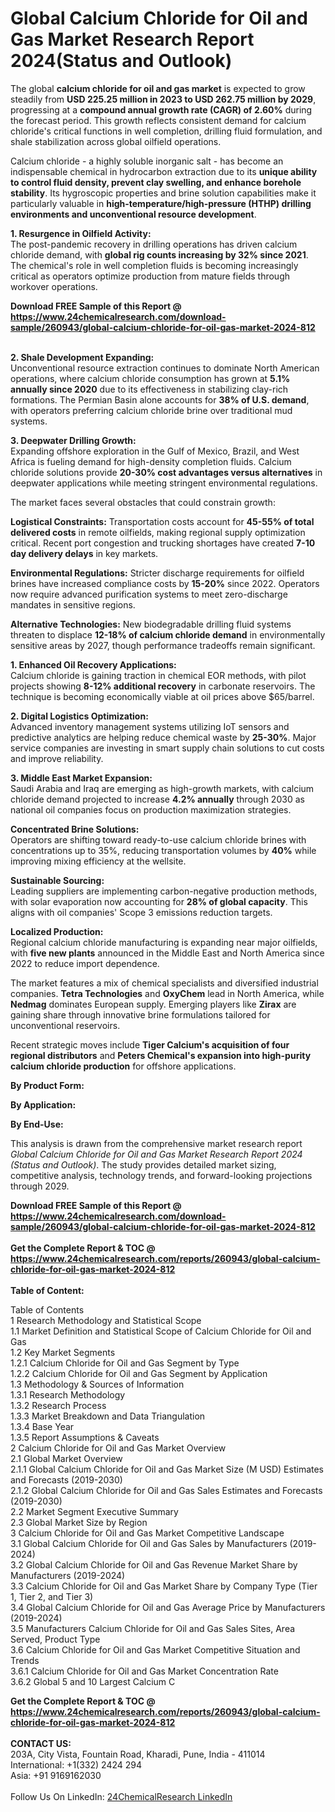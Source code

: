 <h1>Global Calcium Chloride for Oil and Gas Market Research Report 2024(Status and Outlook)</h1><p>The global <strong>calcium chloride for oil and gas market</strong> is expected to grow steadily from <strong>USD 225.25 million in 2023 to USD 262.75 million by 2029</strong>, progressing at a <strong>compound annual growth rate (CAGR) of 2.60%</strong> during the forecast period. This growth reflects consistent demand for calcium chloride's critical functions in well completion, drilling fluid formulation, and shale stabilization across global oilfield operations.</p><p>Calcium chloride - a highly soluble inorganic salt - has become an indispensable chemical in hydrocarbon extraction due to its <strong>unique ability to control fluid density, prevent clay swelling, and enhance borehole stability</strong>. Its hygroscopic properties and brine solution capabilities make it particularly valuable in <strong>high-temperature/high-pressure (HTHP) drilling environments and unconventional resource development</strong>.</p><p><strong>1. Resurgence in Oilfield Activity:</strong><br>
The post-pandemic recovery in drilling operations has driven calcium chloride demand, with <strong>global rig counts increasing by 32% since 2021</strong>. The chemical's role in well completion fluids is becoming increasingly critical as operators optimize production from mature fields through workover operations.</p><div><b>Download FREE Sample of this Report @ 
            <a href="https://www.24chemicalresearch.com/download-sample/260943/global-calcium-chloride-for-oil-gas-market-2024-812">
            https://www.24chemicalresearch.com/download-sample/260943/global-calcium-chloride-for-oil-gas-market-2024-812</a></b></div><br><p><strong>2. Shale Development Expanding:</strong><br>
Unconventional resource extraction continues to dominate North American operations, where calcium chloride consumption has grown at <strong>5.1% annually since 2020</strong> due to its effectiveness in stabilizing clay-rich formations. The Permian Basin alone accounts for <strong>38% of U.S. demand</strong>, with operators preferring calcium chloride brine over traditional mud systems.</p><p><strong>3. Deepwater Drilling Growth:</strong><br>
Expanding offshore exploration in the Gulf of Mexico, Brazil, and West Africa is fueling demand for high-density completion fluids. Calcium chloride solutions provide <strong>20-30% cost advantages versus alternatives</strong> in deepwater applications while meeting stringent environmental regulations.</p><p>The market faces several obstacles that could constrain growth:</p><p><strong>Logistical Constraints:</strong> Transportation costs account for <strong>45-55% of total delivered costs</strong> in remote oilfields, making regional supply optimization critical. Recent port congestion and trucking shortages have created <strong>7-10 day delivery delays</strong> in key markets.</p><p><strong>Environmental Regulations:</strong> Stricter discharge requirements for oilfield brines have increased compliance costs by <strong>15-20%</strong> since 2022. Operators now require advanced purification systems to meet zero-discharge mandates in sensitive regions.</p><p><strong>Alternative Technologies:</strong> New biodegradable drilling fluid systems threaten to displace <strong>12-18% of calcium chloride demand</strong> in environmentally sensitive areas by 2027, though performance tradeoffs remain significant.</p><p><strong>1. Enhanced Oil Recovery Applications:</strong><br>
Calcium chloride is gaining traction in chemical EOR methods, with pilot projects showing <strong>8-12% additional recovery</strong> in carbonate reservoirs. The technique is becoming economically viable at oil prices above $65/barrel.</p><p><strong>2. Digital Logistics Optimization:</strong><br>
Advanced inventory management systems utilizing IoT sensors and predictive analytics are helping reduce chemical waste by <strong>25-30%</strong>. Major service companies are investing in smart supply chain solutions to cut costs and improve reliability.</p><p><strong>3. Middle East Market Expansion:</strong><br>
Saudi Arabia and Iraq are emerging as high-growth markets, with calcium chloride demand projected to increase <strong>4.2% annually</strong> through 2030 as national oil companies focus on production maximization strategies.</p><p><strong>Concentrated Brine Solutions:</strong><br>
	Operators are shifting toward ready-to-use calcium chloride brines with concentrations up to 35%, reducing transportation volumes by <strong>40%</strong> while improving mixing efficiency at the wellsite.</p><p><strong>Sustainable Sourcing:</strong><br>
	Leading suppliers are implementing carbon-negative production methods, with solar evaporation now accounting for <strong>28% of global capacity</strong>. This aligns with oil companies' Scope 3 emissions reduction targets.</p><p><strong>Localized Production:</strong><br>
	Regional calcium chloride manufacturing is expanding near major oilfields, with <strong>five new plants</strong> announced in the Middle East and North America since 2022 to reduce import dependence.</p><p>The market features a mix of chemical specialists and diversified industrial companies. <strong>Tetra Technologies</strong> and <strong>OxyChem</strong> lead in North America, while <strong>Nedmag</strong> dominates European supply. Emerging players like <strong>Zirax</strong> are gaining share through innovative brine formulations tailored for unconventional reservoirs.</p><p>Recent strategic moves include <strong>Tiger Calcium's acquisition of four regional distributors</strong> and <strong>Peters Chemical's expansion into high-purity calcium chloride production</strong> for offshore applications.</p><p><strong>By Product Form:</strong></p><p><strong>By Application:</strong></p><p><strong>By End-Use:</strong></p><p>This analysis is drawn from the comprehensive market research report <em>Global Calcium Chloride for Oil and Gas Market Research Report 2024 (Status and Outlook)</em>. The study provides detailed market sizing, competitive analysis, technology trends, and forward-looking projections through 2029.</p><div><b>Download FREE Sample of this Report @ 
            <a href="https://www.24chemicalresearch.com/download-sample/260943/global-calcium-chloride-for-oil-gas-market-2024-812">
            https://www.24chemicalresearch.com/download-sample/260943/global-calcium-chloride-for-oil-gas-market-2024-812</a></b></div><br><div><b>Get the Complete Report & TOC @ 
            <a href="https://www.24chemicalresearch.com/reports/260943/global-calcium-chloride-for-oil-gas-market-2024-812">
            https://www.24chemicalresearch.com/reports/260943/global-calcium-chloride-for-oil-gas-market-2024-812</a></b></div><br>
            <b>Table of Content:</b><p>Table of Contents<br />
1 Research Methodology and Statistical Scope<br />
1.1 Market Definition and Statistical Scope of Calcium Chloride for Oil and Gas<br />
1.2 Key Market Segments<br />
1.2.1 Calcium Chloride for Oil and Gas Segment by Type<br />
1.2.2 Calcium Chloride for Oil and Gas Segment by Application<br />
1.3 Methodology & Sources of Information<br />
1.3.1 Research Methodology<br />
1.3.2 Research Process<br />
1.3.3 Market Breakdown and Data Triangulation<br />
1.3.4 Base Year<br />
1.3.5 Report Assumptions & Caveats<br />
2 Calcium Chloride for Oil and Gas Market Overview<br />
2.1 Global Market Overview<br />
2.1.1 Global Calcium Chloride for Oil and Gas Market Size (M USD) Estimates and Forecasts (2019-2030)<br />
2.1.2 Global Calcium Chloride for Oil and Gas Sales Estimates and Forecasts (2019-2030)<br />
2.2 Market Segment Executive Summary<br />
2.3 Global Market Size by Region<br />
3 Calcium Chloride for Oil and Gas Market Competitive Landscape<br />
3.1 Global Calcium Chloride for Oil and Gas Sales by Manufacturers (2019-2024)<br />
3.2 Global Calcium Chloride for Oil and Gas Revenue Market Share by Manufacturers (2019-2024)<br />
3.3 Calcium Chloride for Oil and Gas Market Share by Company Type (Tier 1, Tier 2, and Tier 3)<br />
3.4 Global Calcium Chloride for Oil and Gas Average Price by Manufacturers (2019-2024)<br />
3.5 Manufacturers Calcium Chloride for Oil and Gas Sales Sites, Area Served, Product Type<br />
3.6 Calcium Chloride for Oil and Gas Market Competitive Situation and Trends<br />
3.6.1 Calcium Chloride for Oil and Gas Market Concentration Rate<br />
3.6.2 Global 5 and 10 Largest Calcium C</p><div><b>Get the Complete Report & TOC @ 
            <a href="https://www.24chemicalresearch.com/reports/260943/global-calcium-chloride-for-oil-gas-market-2024-812">
            https://www.24chemicalresearch.com/reports/260943/global-calcium-chloride-for-oil-gas-market-2024-812</a></b></div><br><b>CONTACT US:</b><br>
            203A, City Vista, Fountain Road, Kharadi, Pune, India - 411014<br>
            International: +1(332) 2424 294<br>
            Asia: +91 9169162030 <br><br>
            Follow Us On LinkedIn: <a href="https://www.linkedin.com/company/24chemicalresearch/">24ChemicalResearch LinkedIn</a>